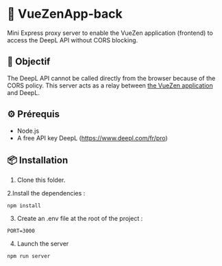 # 🌿 VueZenApp-back

Mini Express proxy server to enable the VueZen application (frontend) to access the DeepL API without CORS blocking.

## 🚀 Objectif

The DeepL API cannot be called directly from the browser because of the CORS policy.
This server acts as a relay between [the VueZen application](https://github.com/haaslaura/vuezenapp) and DeepL.

## ⚙️ Prérequis

- Node.js
- A free API key DeepL (https://www.deepl.com/fr/pro)

## 📦 Installation

1. Clone this folder.

2.Install the dependencies :

`npm install`

3. Create an .env file at the root of the project :

```DEEPL_API_KEY=la_cle_api_ici
PORT=3000
```

4. Launch the server

`npm run server`